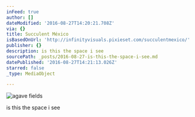 ```yaml
---
inFeed: true
author: []
dateModified: '2016-08-27T14:20:21.708Z'
via: {}
title: Succulent México
isBasedOnUrl: 'http://infinityvisuals.pixieset.com/succulentmexico/'
publisher: {}
description: is this the space i see
sourcePath: _posts/2016-08-27-is-this-the-space-i-see.md
datePublished: '2016-08-27T14:21:13.026Z'
starred: false
_type: MediaObject

---
```

![agave fields](https://the-grid-user-content.s3-us-west-2.amazonaws.com/fcbbca87-27d9-4dad-8a8a-a8674b12abfb.jpg)

is this the space i see